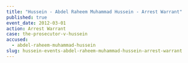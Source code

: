 ```yaml
---
title: "Hussein - Abdel Raheem Muhammad Hussein - Arrest Warrant"
published: true
event_date: 2012-03-01
action: Arrest Warrant
case: the-prosecutor-v-hussein
accused:
  - abdel-raheem-muhammad-hussein
slug: hussein-events-abdel-raheem-muhammad-hussein-arrest-warrant
---
```

